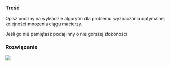### Treść
Opisz podany na wykładzie algorytm dla problemu wyznaczania optymalnej kolejności mnożenia ciągu macierzy. 

Jeśli go nie pamiętasz podaj inny o nie gorszej złożoności

### Rozwiązanie
![](https://i.imgur.com/pAmjU3O.png)


